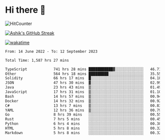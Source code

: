 # Hi there 👋

![HitCounter](https://hits.seeyoufarm.com/api/count/incr/badge.svg?url=https%3A%2F%2Fgithub.com%2Fashrhmn1212%2Fhit-counter)

<!-- ![Contribution Graph](https://github-readme-activity-graph.cyclic.app/graph?username=ashrhmn) -->


<!-- [![Top Langs](https://github-readme-stats.vercel.app/api/top-langs/?username=ashrhmn&layout=compact&theme=synthwave&langs_count=10&card_width=445)](https://github.com/anuraghazra/github-readme-stats) -->

[![Ashik's GitHub Streak](https://github-readme-streak-stats.herokuapp.com/?user=ashrhmn&theme=blood&fire=DD7F1C&background=151515&dates=9f9f9f&border=DD2727)](https://git.io/streak-stats)

<!-- ![Ashik's GitHub stats](https://github-readme-stats.vercel.app/api/?username=ashrhmn&show_icons=true&title_color=fff&icon_color=79ff97&text_color=9f9f9f&bg_color=151515) -->

[![wakatime](https://wakatime.com/badge/user/3df86613-ba63-4631-8e65-0ff18e7becad.svg)](https://wakatime.com/@3df86613-ba63-4631-8e65-0ff18e7becad)

<!--START_SECTION:waka-->

```txt
From: 14 June 2022 - To: 12 September 2023

Total Time: 1,587 hrs 27 mins

TypeScript            741 hrs 28 mins ███████████▓░░░░░░░░░░░░░   46.71 %
Other                 564 hrs 18 mins █████████░░░░░░░░░░░░░░░░   35.55 %
Solidity              66 hrs 17 mins  █░░░░░░░░░░░░░░░░░░░░░░░░   04.18 %
JSON                  47 hrs 30 mins  ▓░░░░░░░░░░░░░░░░░░░░░░░░   02.99 %
Java                  23 hrs 43 mins  ▒░░░░░░░░░░░░░░░░░░░░░░░░   01.49 %
JavaScript            17 hrs 31 mins  ▒░░░░░░░░░░░░░░░░░░░░░░░░   01.10 %
Bash                  14 hrs 57 mins  ▒░░░░░░░░░░░░░░░░░░░░░░░░   00.94 %
Docker                14 hrs 32 mins  ▒░░░░░░░░░░░░░░░░░░░░░░░░   00.92 %
C#                    13 hrs 7 mins   ▒░░░░░░░░░░░░░░░░░░░░░░░░   00.83 %
YAML                  12 hrs 36 mins  ▒░░░░░░░░░░░░░░░░░░░░░░░░   00.79 %
Go                    8 hrs 39 mins   ░░░░░░░░░░░░░░░░░░░░░░░░░   00.55 %
Rust                  7 hrs 5 mins    ░░░░░░░░░░░░░░░░░░░░░░░░░   00.45 %
Python                6 hrs 4 mins    ░░░░░░░░░░░░░░░░░░░░░░░░░   00.38 %
HTML                  5 hrs 8 mins    ░░░░░░░░░░░░░░░░░░░░░░░░░   00.32 %
Markdown              5 hrs 8 mins    ░░░░░░░░░░░░░░░░░░░░░░░░░   00.32 %
```

<!--END_SECTION:waka-->


<!--### Most Used Languages
<img src="https://wakatime.com/share/@ashrhmn/24ecb986-5bf8-4607-af7f-0aab08908d8c.png" />

### Favourite Tools
<img src="https://wakatime.com/share/@ashrhmn/f4e08015-f3bc-460a-9228-95a3ba11c604.png" />-->
